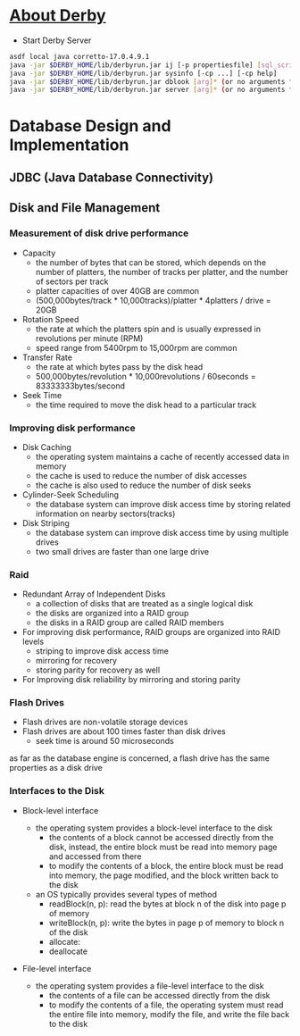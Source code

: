 # [About Derby](https://db.apache.org/derby/docs/10.16/getstart/index.html)

- Start Derby Server

```bash
asdf local java corretto-17.0.4.9.1
java -jar $DERBY_HOME/lib/derbyrun.jar ij [-p propertiesfile] [sql_script]
java -jar $DERBY_HOME/lib/derbyrun.jar sysinfo [-cp ...] [-cp help]
java -jar $DERBY_HOME/lib/derbyrun.jar dblook [arg]* (or no arguments for usage)
java -jar $DERBY_HOME/lib/derbyrun.jar server [arg]* (or no arguments for usage)
```

# Database Design and Implementation

## JDBC (Java Database Connectivity)

## Disk and File Management

### Measurement of disk drive performance

- Capacity
  - the number of bytes that can be stored, which depends on the number of platters, the number of tracks per platter, and the number of sectors per track
  - platter capacities of over 40GB are common
  - (500,000bytes/track * 10,000tracks)/platter * 4platters / drive = 20GB
- Rotation Speed
  - the rate at which the platters spin and is usually expressed in revolutions per minute (RPM)
  - speed range from 5400rpm to 15,000rpm are common
- Transfer Rate
  - the rate at which bytes pass by the disk head
  - 500,000bytes/revolution * 10,000revolutions / 60seconds = 83333333bytes/second 
- Seek Time
  - the time required to move the disk head to a particular track

### Improving disk performance
- Disk Caching
  - the operating system maintains a cache of recently accessed data in memory
  - the cache is used to reduce the number of disk accesses
  - the cache is also used to reduce the number of disk seeks
- Cylinder-Seek Scheduling
  - the database system can improve disk access time by storing related information on nearby sectors(tracks)
- Disk Striping
  - the database system can improve disk access time by using multiple drives
  - two small drives are faster than one large drive

### Raid
- Redundant Array of Independent Disks
  - a collection of disks that are treated as a single logical disk
  - the disks are organized into a RAID group
  - the disks in a RAID group are called RAID members
- For improving disk performance, RAID groups are organized into RAID levels 
  - striping to improve disk access time
  - mirroring for recovery
  - storing parity for recovery as well
- For Improving disk reliability by mirroring and storing parity

### Flash Drives
- Flash drives are non-volatile storage devices
- Flash drives are about 100 times faster than disk drives
  - seek time is around 50 microseconds

as far as the database engine is concerned, a flash drive has the same properties as a disk drive

### Interfaces to the Disk

- Block-level interface
  - the operating system provides a block-level interface to the disk
    - the contents of a block cannot be accessed directly from the disk, instead, the entire block must be read into memory page and accessed from there
    - to modify the contents of a block, the entire block must be read into memory, the page modified, and the block written back to the disk
  - an OS typically provides several types of method
    - readBlock(n, p): read the bytes at block n of the disk into page p of memory
    - writeBlock(n, p): write the bytes in page p of memory to block n of the disk
    - allocate: 
    - deallocate

- File-level interface
  - the operating system provides a file-level interface to the disk
    - the contents of a file can be accessed directly from the disk
    - to modify the contents of a file, the operating system must read the entire file into memory, modify the file, and write the file back to the disk

